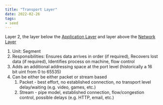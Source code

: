 ```yaml
---
title: "Transport Layer"
date: 2022-02-26
tags:
- seed
---
```


Layer 2, the layer below the [Application Layer](thoughts/Application%20Layer.md) and layer above the [Network Layer](thoughts/Network%20Layer.md)

1. Unit: Segment
2. Responsibilities: Ensures data arrives in order (if required), Recovers lost data (if required), Identifies process on machine, flow control
3. Adds an additional addressing space at the port level (historically a 16 bit uint from 0 to 65535)
4. Can be either be either packet or stream based
	1. Packet - best effort, no established connection, no transport level delay/waiting (e.g. video, games, etc.)
	2. Stream - pipe model, established connection, flow/congestion control, possible delays (e.g. HTTP, email, etc.)